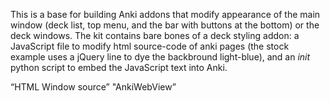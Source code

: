 This is a base for building Anki addons that modify appearance of the main window (deck list, top menu, and the bar with buttons at the bottom) or the deck windows.
The kit contains bare bones of a deck styling addon: a JavaScript file to modify html source-code of anki pages 
(the stock example uses a jQuery line to dye the backbround light-blue), and an _init_ python script to embed the JavaScript text into Anki.

“HTML Window source” "AnkiWebView” 
